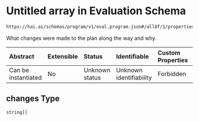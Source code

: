 # Untitled array in Evaluation Schema

```txt
https://hai.ai/schemas/program/v1/eval.program.json#/allOf/1/properties/changes
```

What changes were made to the plan along the way and why.

| Abstract            | Extensible | Status         | Identifiable            | Custom Properties | Additional Properties | Access Restrictions | Defined In                                                                                   |
| :------------------ | :--------- | :------------- | :---------------------- | :---------------- | :-------------------- | :------------------ | :------------------------------------------------------------------------------------------- |
| Can be instantiated | No         | Unknown status | Unknown identifiability | Forbidden         | Allowed               | none                | [program.schema.json\*](../../schemas/program/v1/program.schema.json "open original schema") |

## changes Type

`string[]`
